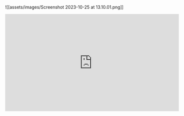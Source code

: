 ![[assets/images/Screenshot 2023-10-25 at 13.10.01.png]]
<iframe width="560" height="315" src="https://www.youtube.com/embed/kI6MaLMSJtU?si=msXteqbYXYt-_Mr2&amp;start=276" title="YouTube video player" frameborder="0" allow="accelerometer; autoplay; clipboard-write; encrypted-media; gyroscope; picture-in-picture; web-share" allowfullscreen></iframe>
